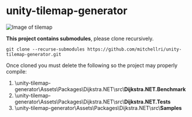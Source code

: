 # unity-tilemap-generator

![Image of tilemap](https://i.imgur.com/clDZprU.png)

**This project contains submodules**, please clone recursively.

```git clone --recurse-submodules https://github.com/mitchellri/unity-tilemap-generator.git```

Once cloned you must delete the following so the project may properly compile:
1. \unity-tilemap-generator\Assets\Packages\Dijkstra.NET\src\\**Dijkstra.NET.Benchmark**
2. \unity-tilemap-generator\Assets\Packages\Dijkstra.NET\src\\**Dijkstra.NET.Tests**
3. \unity-tilemap-generator\Assets\Packages\Dijkstra.NET\src\\**Samples**
